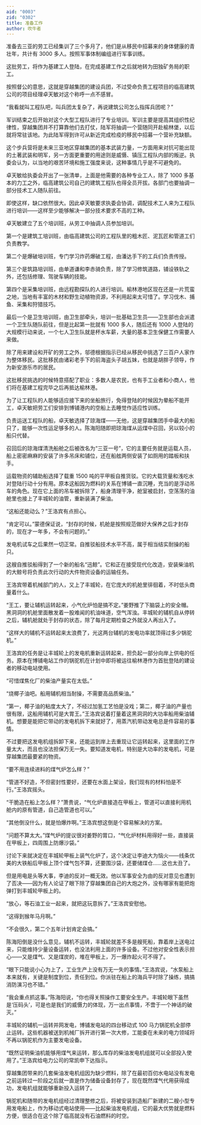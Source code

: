 ```yaml
---
aid: "0003"
zid: "0302"
title: 准备工作
author: 吹牛者
---
```


准备去三亚的劳工已经集训了三个多月了，他们是从移民中招募来的身体健康的青壮年，共计有 3000 多人。按照军事体制编组进行军事训练。

这批劳工，将作为基建工人登陆，在完成基建工作之后就地转为田独矿务局的职工。

按照督公的意思，这就是穿越集团的建设兵团，不过受命负责工程项目的临高建筑公司的项目经理卓天敏对这个称呼一点不感冒。

“我看就叫工程队吧，叫兵团太复杂了，再说建筑公司怎么指挥兵团呢？”

军训结束之后开始对这个大型工程队进行了专业培训。军训主要是提高其组织性纪律性，穿越集团并不打算靠他们去打仗，陆军将抽调一个营随同开赴榆林堡，以后就将常驻该地。为此陆军得到许可从新近完成检疫的移民中招募一个营补充缺额。

这个步兵营将是未来三亚地区穿越集团的基本武装力量，一方面用来对抗可能出现的土著武装和明军，另一方面更重要的用途则是威慑、镇压工程队内部的叛逆。执委会认为，以当地的艰苦环境和施工强度来说，这种事情几乎是不可避免的。

卓天敏给执委会开出了一张清单，上面是他需要的各种专业工人，除了 1000 多基本的力工之外，临高建筑公司自己的建筑工程队也得全员开拔。各部门也要抽调一部分技术工人随队前往。

即使这样，缺口依然很大。因此卓天敏要求执委会协调，调配技术工人来为工程队进行培训——这样至少能够解决一部分技术要求不高的工种。

卓天敏建立了五个培训班，从劳工中抽调人员参加培训。

第一个是建筑工培训班，由临高建筑公司的工程队里的粗木匠、泥瓦匠和管道工们负责教学。

第二个是爆破培训班，专门学习炸药爆破工程，由潘达手下的工兵们负责传授。

第三个是筑路培训班，由单道谦和李赤骑负责，除了学习修筑道路，铺设铁轨之外，还包括修理、驾驶车辆的技能。

第四个是采集培训班，由远程勘探队的人进行培训。榆林港地区现在还是一片荒蛮之地，当地有丰富的木材和野生动植物资源，不利用起来太可惜了。学习伐木、捕鱼、采集和狩猎技巧。

最后一个是卫生培训班，由卫生部牵头，培训一批基础卫生员——卫生部也会派遣一个卫生队随队前往，但是比起第一批就有 1000 多人，随后还有 1000 人登陆的大规模行动来说，一个七人卫生队就是杯水车薪，大量的基本卫生保健工作需要人来做。

除了用来建设和开矿的劳工之外，邬德根据指示已经从移民中挑选了三百户人家作为整体移民。这批移民由诸彩老手下的前海盗头子胡五妹，也就是胡胖子领导，作为新安游乐市的居民。

这批移民挑选的时候特意搭配了职业：多数人是农民，也有手工业者和小商人，他们将在基建工程完毕之后再抵达榆林港。

为了让工程队的人能够适应接下来的坐船旅行，免得登陆的时候因为晕船不能开工，卓天敏把劳工们安排到博铺港内的空船上去睡觉作适应性训练。

负责运送工程队的船，卓天敏选择了琼海煤——无他，这是穿越集团手中最大的船只了，能够一次性运足够多的人。陈海阳随即把琼海煤从运煤中召回，另以较小的船只代替。

召回后的琼海煤清洗船舱之后被改名为“三亚一号”，它的主要任务就是运载人员，船上密密麻麻的安装了许多吊床和铺位，还在船舷两侧安装了如厕用的踏板和扶手。

运载物资的辅助船选择了载重 1500 吨的平甲板自推货驳。它的大载货量和浅吃水对登陆行动十分有用。原本这船因为燃料的关系在博铺一直沉睡，充当的是浮动吊车的角色。现在它上面的吊车被拆除了，船身清理干净，舱室被启封，空荡荡的油舱里也接上了丰城轮的油管，重新装满了柴油。

“这船还能动么？”王洛宾有点担心。

“肯定可以。”蒙德保证说，“封存的时候，机舱是按照规范做好大保养之后才封存的，现在才一年多，不会有问题的。”

发电机试车之后果然一切正常。自推驳船技术水平不高，属于相当结实耐操的船只。

这艘自推驳船得到了一个新的船名“迅鲸”。它和正在接受现代化改造，安装柴油机的大鲸号将负责此次行动的大件物资设备的运输任务。

王洛宾带着机械部门的人，又上了丰城轮，在它庞大的机舱里徘徊着，不时低头商量着什么。

“王工，要让辅机运转起来，小气化炉怕是搞不定。”姜野推了下脑袋上的安全帽。黑洞洞的机舱里面散发着一股难闻的机油味道，空气浑浊。丰城轮的辅机自从停转之后，辅机舱就处于封存的状态，除了每月定期检查之外就没人再出入了。

“这样大的辅机不运转起来太浪费了，光这两台辅机的发电功率就顶得过多少锅驼机。”

王洛宾的任务是让丰城轮上的发电机重新运转起来，担负起一部分向岸上供电的任务。原本在博铺电站工作的锅驼机在计划中即将被运往榆林港作为首批登陆的建设者的移动电站使用。

“可惜煤焦化厂的柴油产量实在太低。”

“烧椰子油吧。船用辅机相当耐操，不需要高品质柴油。”

“第一，椰子油的粘度太大了，不经过加氢工艺怕是没戏；第二，椰子油的产量也很有限，这船用辅机可是大胃王。”王洛宾说着打量着这黑洞洞的大功率船用柴油辅机。想要是能把它带动的发电机拆下来就好了，用蒸汽机带动发电总是件容易的事情。

不过要把这发电机组拆卸下来，还能运到岸上去重现让它运转起来，这里面的工作量太大，而且也没法担保万无一失。要知道发电机，特别是大功率的发电机，可是穿越集团最要紧的物资。

“要不用连续进料的煤气炉怎么样？”

“管道不好造，不但密封性要好，还要在水面上架设，我们现有的材料怕是不行。”王洛宾摇头。

“干脆造在船上怎么样？”萧贵说，“气化炉直接造在甲板上，管道可以直接利用机舱内的原有管道，自己造管道也可以。”

“其他倒没什么，就是怕爆炸啊。”王洛宾想这倒是个容易解决的方案。

“问题不算太大。”煤气炉的提议很对姜野的胃口，“气化炉材料用得好一些，直接装在甲板上，四周围上防爆沙袋。”

讨论下来就决定在丰城轮甲板上装气化炉了，这个决定让李迪大为恼火——线条优美的大铁船后甲板上顶个煤气包不算，还要围沙袋，还要储煤仓……这也太丑了。

但是用电是头等大事，李迪的反对一概无效。他以军事安全为由的反对意见也遭到了否决——因为有人论证了眼下除了穿越集团自己的大炮之外，没有哪家有能把炮弹打到丰城轮甲板上的。

“放心，等石油工业一起来，就把这玩意拆了。”王洛宾安慰他。

“这得到猴年马月啊。”

“不会很久，第二个五年计划肯定会搞。”

陈海阳倒是没什么意见，辅机不运转，丰城轮就差不多是艘死船，靠着岸上送电过来，只能维持少量设备运转，也没法利用上面的许多设备。不过他对安全性表示担心——又是煤气、又是煤炭的，堆在甲板上，万一爆炸起火可不得了。

“眼下只能说小心为上了，工业生产上没有万无一失的事情。”王洛宾说，“水泵船上本来就有，关键是制度到位，责任到位。你派驻在船上的海兵平时除了操练，搞搞消防演习也不错。”

“我会重点抓这事。”陈海阳说，“你也得关照操作工要安全生产。丰城轮眼下虽然是‘压码头’，可是也是我们的威慑力的体现，万一出点事情，不啻于一个神话的破灭。”

丰城轮的辅机一运转并网发电，博铺发电站的四台移动式 100 马力锅驼机全部停止运转。这些机器被送到机械厂拆开进行第一次大修，工能委在未来的电力领域将不再以锅驼机作为主要发电设备。

“既然证明柴油机能够用煤气来运转，那么库存的柴油发电机组就可以全部投入使用了。”王洛宾给电力公司的常凯申下达指示。

穿越集团带来的几套柴油发电机组因为缺少燃料，除了在最初百仞水电站没有发电之前运转过一阶段之后就一直是作为储备设备封存了，现在既然煤气代用获得成功，发电机组就能够重新投入运转了。

锅驼机和随带的发电机组经过清理整修之后，将被安装到造船厂新建的二艘小型专用发电船上，作为移动式电站使用——比起柴油发电机组，它的最大优势就是燃料方便，很适合在这个除了临高就没有石油燃料的时空。
